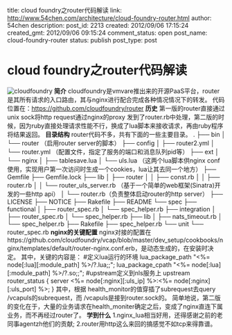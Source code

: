 title: cloud foundry之router代码解读
link: http://www.54chen.com/architecture/cloud-foundry-router.html
author: 54chen
description: 
post_id: 2213
created: 2012/09/06 17:15:24
created_gmt: 2012/09/06 09:15:24
comment_status: open
post_name: cloud-foundry-router
status: publish
post_type: post

# cloud foundry之router代码解读

![cloudfoundry](http://img.taobaocdn.com/imgextra/i4/13078490/T2UAulXnlbXXXXXXXX_!!13078490.png) **简介** cloudfoundry是vmvare推出来的开源PaaS平台，router是其所有请求的入口路由，其与nginx进行配合完成各种情况情况下的转发。 代码位置在：https://github.com/cloudfoundry/router **历史** 第一版的router直接通过unix sock将http request通过nginx的proxy 发到了router.rb中处理，第二版的时候，因为ruby直接处理请求性能不行，换成了lua脚本来接收请求，再由ruby程序将结果返回。 **目录结构** router代码不多，共有下面的一些主要目录。 . ├── bin │ └── router （启用router server的脚本） ├── config │ ├── router2.yml │ └── router.yml （配置文件，指定了服务的端口和消息队列pid等） ├── ext │ └── nginx │ ├── tablesave.lua │ └── uls.lua （这两个lua脚本供nginx conf使用，实现用户第一次访问时生成一个cookies，lua让其去同一个地方） ├── Gemfile ├── Gemfile.lock ├── lib │ ├── router │ │ ├── const.rb │ │ ├── router.rb │ │ └── router_uls_server.rb （基于一个简单的web框架(Sinatra)开发的一些http api） │ └── router.rb（负责整体启动router的http server） ├── LICENSE ├── NOTICE ├── Rakefile ├── README └── spec ├── functional │ ├── router_spec.rb │ └── spec_helper.rb ├── integration │ ├── router_spec.rb │ └── spec_helper.rb ├── lib │ ├── nats_timeout.rb │ └── spec_helper.rb ├── Rakefile ├── spec_helper.rb └── unit └── router_spec.rb **nginx的关键配置** nginx对接的配置在https://github.com/cloudfoundry/vcap/blob/master/dev_setup/cookbooks/nginx/templates/default/router-nginx.conf.erb，是动态生成的，在安装时决定。 其中，关键的内容是： #定义lua运行的环境 lua_package_path "<%= node[:lua][:module_path] %>/?.lua;;"; lua_package_cpath "<%= node[:lua][:module_path] %>/?.so;;"; #upstream定义到nls服务上 upstream router_status { server <%= node[:nginx][:uls_ip] %>:<%= node[:nginx][:uls_port] %>; } 其中，根据 health_monitor的值穿插了subrequest去query /vcapuls的subrequest，而 /vcapuls是接到router.sock的。 简单地说，第二版的变化在于，大量的业务请求在health_moniter确定之后，变成了nginx直连下属业务，而不再经过router了。 **学到什么** 1.nginx_lua相当好用，还得感谢之前的老同事agentzh他们的贡献; 2.router用http这么来回的搞感觉不如tcp来得靠谱。